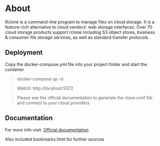 # About

Rclone is a command-line program to manage files on cloud storage. It is a feature-rich alternative to cloud vendors' web storage interfaces. Over 70 cloud storage products support rclone including S3 object stores, business & consumer file storage services, as well as standard transfer protocols.

## Deployment

Copy the docker-compose.yml file into your project folder and start the container

> docker-compose up -d

> WebUI: http://locahost:5572

> Please see the official documentation to generate the rlone.conf file and connect to your cloud providers

## Documentation

For more info visit: [Official documentation](https://rclone.org/docs/)

Also included bookmarks.html for further sources